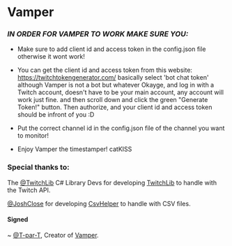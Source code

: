 # Vamper

### **_IN ORDER FOR VAMPER TO WORK MAKE SURE YOU:_**

- Make sure to add client id and access token in the config.json file otherwise it wont work!

- You can get the client id and access token from this website: https://twitchtokengenerator.com/
   basically select 'bot chat token' although Vamper is not a bot but whatever Okayge,
   and log in with a Twitch account, doesn't have to be your main account, any account will work just fine.
   and then scroll down and click the green "Generate Token!" button.
   Then authorize, and your client id and access token should be infront of you :D

- Put the correct channel id in the config.json file of the channel you want to monitor!

- Enjoy Vamper the timestamper! catKISS

### Special thanks to:
The [@TwitchLib](https://github.com/TwitchLib) C# Library Devs for developing [TwitchLib](https://github.com/TwitchLib/TwitchLib) to handle with the Twitch API.

[@JoshClose](https://github.com/JoshClose) for developing [CsvHelper](https://github.com/JoshClose/CsvHelper) to handle with CSV files.

#### Signed
~ [@T-par-T](https://github.com/TparT), Creator of [Vamper](https://github.com/TparT/Vamper).
